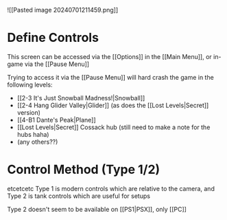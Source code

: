 ![[Pasted image 20240701211459.png]]
# Define Controls
This screen can be accessed via the [[Options]] in the [[Main Menu]], or in-game via the [[Pause Menu]]

Trying to access it via the [[Pause Menu]] will hard crash the game in the following levels:
- [[2-3 It's Just Snowball Madness!|Snowball]]
- [[2-4 Hang Glider Valley|Glider]] (as does the [[Lost Levels|Secret]] version)
- [[4-B1 Dante's Peak|Plane]]
- [[Lost Levels|Secret]] Cossack hub (still need to make a note for the hubs haha)
- (any others??)
# Control Method (Type 1/2)
etcetcetc Type 1 is modern controls which are relative to the camera, and Type 2 is tank controls which are useful for setups

Type 2 doesn't seem to be available on [[PS1|PSX]], only [[PC]]